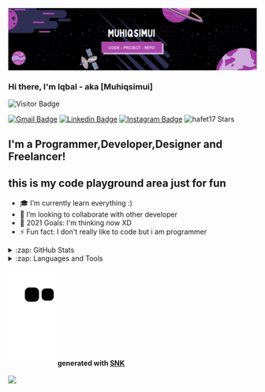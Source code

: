 <!--<img width="100px" align="right" src="https://d17ivq9b7rppb3.cloudfront.net/small/avatar/201811282015275c7129691fc4fa30518f6deea3fb9487.PNG"/>-->
<!-- <img width="300px" align="right" src="https://i.pinimg.com/564x/24/1d/36/241d368387f32bef7900367688294381.jpg"/> -->
<!-- <img width="300px" align="right" src="https://i.pinimg.com/236x/06/00/ed/0600ede427158843dd4a83e675b6ed26.jpg"/> -->
<!-- <img width="300px" align="right" src="https://i.pinimg.com/564x/80/79/d9/8079d9a6a511accc85d0377a19169eab.jpg"/> -->
<img  align="center" src="https://raw.githubusercontent.com/muhiqsimui/muhiqsimui/main/assets/CODE%20-%20PROJECT%20-%20REPO.png"/>
    
### Hi there, I'm Iqbal - aka [Muhiqsimui]

![Visitor Badge](https://visitor-badge.laobi.icu/badge?page_id=muhiqsimui.muhiqsimui)

[![Gmail Badge](https://img.shields.io/badge/-Gmail-white?style=plastic&logo=Gmail&link=mailto:muhiqsimui@gmail.com)](mailto:muhiqsimui@gmail.com)
[![Linkedin Badge](https://img.shields.io/badge/-LinkedIn-blue?style=plastic&logo=Linkedin&link=https://id.linkedin.com/in/muhiqsimui)](https://id.linkedin.com/in/muhiqsimui) 
[![Instagram Badge](https://img.shields.io/badge/-Instagram-white?style=plastic&logo=instagram&link=https://www.instagram.com/muhiqsimui/)](https://www.instagram.com/muhiqsimui/)
![hafet17 Stars](https://img.shields.io/github/stars/muhiqsimui?affiliations=OWNER&style=social)

<!-- [![Twitter Follow](https://img.shields.io/twitter/follow/muhiqsimui?color=1DA1F2&logo=twitter&style=for-the-badge)](https://twitter.com/intent/follow?original_referer=https%3A%2F%2Fgithub.com%2Fmuhiqsimui&screen_name=muhiqsimui) -->
 

## I'm a Programmer,Developer,Designer and Freelancer!



## this is my code playground area just for fun

- 🎓 I’m currently learn everything :)
- 👯 I’m looking to collaborate with other developer
- 🥅 2021 Goals: I'm thinking now XD
- ⚡ Fun fact: I don't really like to code but i am programmer



<details>
  <summary>:zap: GitHub Stats</summary>
 
## Stat Github

<!-- <p><a href="https://github.com/ryo-ma/github-profile-trophy"><img src="https://github-profile-trophy.vercel.app/?username=muhiqsimui" alt="zs-id" /></a></p>
 -->
    
<p><a href="https://github.com/ryo-ma/github-profile-trophy"><img src="https://github-profile-trophy.vercel.app/?username=muhiqsimui&row=3&column=4&margin-w=15&margin-h=15&theme=dracula&no-bg=true&no-frame=true" alt="muhiqsimui" /></a></p>
  
[![Github Stats](https://github-readme-stats.vercel.app/api?username=muhiqsimui&theme=cobalt&show_icons=true)](https://github.com/muhiqsimui)
![Top Langs](https://github-readme-stats.vercel.app/api/top-langs/?username=muhiqsimui&hide=TeX&layout=compact&theme=cobalt)
    
</details>

<details>
   <summary>:zap: Languages and Tools</summary>
 
<img align="left" alt="Python" width="26px" src="https://raw.githubusercontent.com/github/explore/80688e429a7d4ef2fca1e82350fe8e3517d3494d/topics/python/python.png" />
<img align="left" alt="Java" width="26px" src="https://raw.githubusercontent.com/github/explore/80688e429a7d4ef2fca1e82350fe8e3517d3494d/topics/java/java.png" />
<img align="left" alt="HTML5" width="26px" src="https://raw.githubusercontent.com/github/explore/80688e429a7d4ef2fca1e82350fe8e3517d3494d/topics/html/html.png" />
<img align="left" alt="CSS3" width="26px" src="https://raw.githubusercontent.com/github/explore/80688e429a7d4ef2fca1e82350fe8e3517d3494d/topics/css/css.png" />
<img align="left" alt="JavaScript" width="26px" src="https://raw.githubusercontent.com/github/explore/80688e429a7d4ef2fca1e82350fe8e3517d3494d/topics/javascript/javascript.png" />
<img align="left" alt="SQL" width="26px" src="https://raw.githubusercontent.com/github/explore/80688e429a7d4ef2fca1e82350fe8e3517d3494d/topics/sql/sql.png" />
<img align="left" alt="MySQL" width="26px" src="https://raw.githubusercontent.com/github/explore/80688e429a7d4ef2fca1e82350fe8e3517d3494d/topics/mysql/mysql.png" />
<img align="left" alt="C++" width="26px" src="https://raw.githubusercontent.com/github/explore/80688e429a7d4ef2fca1e82350fe8e3517d3494d/topics/cpp/cpp.png" />
<img align="left" alt="Visual Studio Code" width="26px" src="https://raw.githubusercontent.com/github/explore/80688e429a7d4ef2fca1e82350fe8e3517d3494d/topics/visual-studio-code/visual-studio-code.png" />
<img align="left" alt="Git" width="26px" src="https://raw.githubusercontent.com/github/explore/80688e429a7d4ef2fca1e82350fe8e3517d3494d/topics/git/git.png" />
<img align="left" alt="Terminal" width="26px" src="https://raw.githubusercontent.com/github/explore/80688e429a7d4ef2fca1e82350fe8e3517d3494d/topics/terminal/terminal.png" />
<img align="left" alt="Unity" width="26px" src="https://raw.githubusercontent.com/github/explore/80688e429a7d4ef2fca1e82350fe8e3517d3494d/topics/unity/unity.png" />
<img align="left" alt="GitHub" width="26px" src="https://raw.githubusercontent.com/github/explore/78df643247d429f6cc873026c0622819ad797942/topics/github/github.png" />
</details>
<br />
<div>
    <img src="https://raw.githubusercontent.com/muhiqsimui/muhiqsimui/output/github-contribution-grid-snake.svg" />
    <b>generated with <a href="https://github.com/Platane/snk">SNK</a></b>
</div>
<br>
<div>
    <img src="https://activity-graph.herokuapp.com/graph?username=muhiqsimui&theme=xcode&area=true" />
    
</div>

<br />

<!-- <h3 align="center">
 <img src="https://raw.githubusercontent.com/praveenscience/praveenscience/master/dino.gif" />
<!--  <img src="https://github.com/muhiqsimui/muhiqsimui/raw/main/assets/IMG_20190523_134806.jpg" width="100"> -->
 
<!-- </h3>
 --> 
